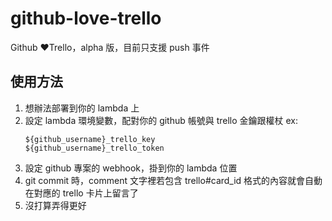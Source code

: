 # github-love-trello
Github ❤️Trello，alpha 版，目前只支援 push 事件

## 使用方法
1. 想辦法部署到你的 lambda 上
2. 設定 lambda 環境變數，配對你的 github 帳號與 trello 金鑰跟權杖 ex:
   ```
   ${github_username}_trello_key
   ${github_username}_trello_token
   ```
3. 設定 github 專案的 webhook，掛到你的 lambda 位置
4. git commit 時，comment 文字裡若包含 trello#card_id 格式的內容就會自動在對應的 trello 卡片上留言了
5. 沒打算弄得更好

